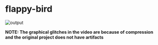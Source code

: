 # flappy-bird

![output](https://github.com/Sawansunar56/Flappy-Golang/assets/62794662/82f61411-f4f0-4063-b994-e63e33e6807f)


**NOTE: The graphical glitches in the video are because of compression and the original project does not have artifacts**
